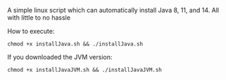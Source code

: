 A simple linux script which can automatically install Java 8, 11, and 14. All with little to no hassle

How to execute:

```chmod +x installJava.sh && ./installJava.sh```


If you downloaded the JVM version:


```chmod +x installJavaJVM.sh && ./installJavaJVM.sh```
